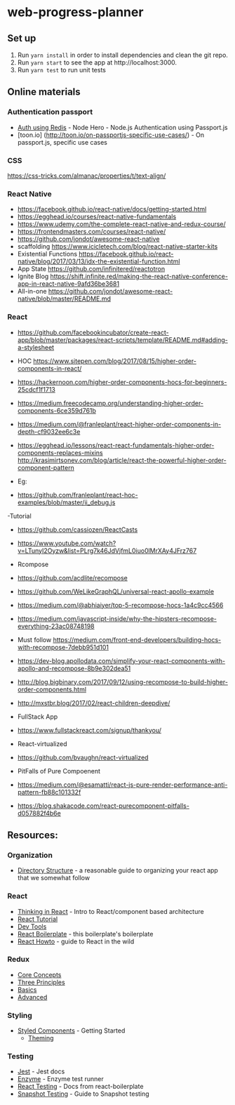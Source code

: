 # web-progress-planner

## Set up
1. Run `yarn install` in order to install dependencies and clean the git repo.
2. Run `yarn start` to see the app at http://localhost:3000.
4. Run `yarn test` to run unit tests

## Online materials
### Authentication passport
* [Auth using Redis](https://blog.risingstack.com/node-hero-node-js-authentication-passport-js/) - Node Hero - Node.js Authentication using Passport.js
* [toon.io] (http://toon.io/on-passportjs-specific-use-cases/) - On passport.js, specific use cases
### CSS
https://css-tricks.com/almanac/properties/t/text-align/

### React Native
- https://facebook.github.io/react-native/docs/getting-started.html
- https://egghead.io/courses/react-native-fundamentals
- https://www.udemy.com/the-complete-react-native-and-redux-course/
- https://frontendmasters.com/courses/react-native/
- https://github.com/jondot/awesome-react-native
- scaffolding
https://www.icicletech.com/blog/react-native-starter-kits
- Existential Functions
https://facebook.github.io/react-native/blog/2017/03/13/idx-the-existential-function.html
- App State
https://github.com/infinitered/reactotron
- Ignite Blog
https://shift.infinite.red/making-the-react-native-conference-app-in-react-native-9afd36be3681
- All-in-one
https://github.com/jondot/awesome-react-native/blob/master/README.md

### React
- https://github.com/facebookincubator/create-react-app/blob/master/packages/react-scripts/template/README.md#adding-a-stylesheet

- HOC
https://www.sitepen.com/blog/2017/08/15/higher-order-components-in-react/

- https://hackernoon.com/higher-order-components-hocs-for-beginners-25cdcf1f1713
- https://medium.freecodecamp.org/understanding-higher-order-components-6ce359d761b
- https://medium.com/@franleplant/react-higher-order-components-in-depth-cf9032ee6c3e

- https://egghead.io/lessons/react-react-fundamentals-higher-order-components-replaces-mixins
http://krasimirtsonev.com/blog/article/react-the-powerful-higher-order-component-pattern
- Eg:
- https://github.com/franleplant/react-hoc-examples/blob/master/ii_debug.js

-Tutorial
- https://github.com/cassiozen/ReactCasts
- https://www.youtube.com/watch?v=LTunyI2Oyzw&list=PLrg7k46JdVjfmL0iuo0lMrXAy4JFrz767

- Rcompose
- https://github.com/acdlite/recompose
- https://github.com/WeLikeGraphQL/universal-react-apollo-example
- https://medium.com/@abhiaiyer/top-5-recompose-hocs-1a4c9cc4566
- https://medium.com/javascript-inside/why-the-hipsters-recompose-everything-23ac08748198
- Must follow https://medium.com/front-end-developers/building-hocs-with-recompose-7debb951d101
- https://dev-blog.apollodata.com/simplify-your-react-components-with-apollo-and-recompose-8b9e302dea51
- http://blog.bigbinary.com/2017/09/12/using-recompose-to-build-higher-order-components.html
- http://mxstbr.blog/2017/02/react-children-deepdive/

- FullStack App
- https://www.fullstackreact.com/signup/thankyou/

- React-virtualized
- https://github.com/bvaughn/react-virtualized

- PitFalls of Pure Compoenent
- https://medium.com/@esamatti/react-js-pure-render-performance-anti-pattern-fb88c101332f
- https://blog.shakacode.com/react-purecomponent-pitfalls-d057882f4b6e


## Resources:
### Organization
* [Directory Structure](https://medium.com/@alexmngn/how-to-better-organize-your-react-applications-2fd3ea1920f1) - a reasonable guide to organizing your react app that we somewhat follow

### React
* [Thinking in React](https://reactjs.org/docs/thinking-in-react.html) - Intro to React/component based architecture
* [React Tutorial](https://reactjs.org/tutorial/tutorial.html)
* [Dev Tools](https://chrome.google.com/webstore/detail/react-developer-tools/fmkadmapgofadopljbjfkapdkoienihi?hl=en-US)
* [React Boilerplate](https://github.com/react-boilerplate/react-boilerplate) - this boilerplate's boilerplate
* [React Howto](https://github.com/petehunt/react-howto) - guide to React in the wild

### Redux
* [Core Concepts](http://redux.js.org/docs/introduction/CoreConcepts.html)
* [Three Principles](http://redux.js.org/docs/introduction/ThreePrinciples.html)
* [Basics](http://redux.js.org/docs/basics/)
* [Advanced](http://redux.js.org/docs/advanced/)

### Styling
* [Styled Components](https://www.styled-components.com/docs/basics#getting-started) - Getting Started
  * [Theming](https://www.styled-components.com/docs/advanced#theming)

### Testing
* [Jest](https://facebook.github.io/jest/docs/en/expect.html#toequalvalue) - Jest docs
* [Enzyme](http://airbnb.io/enzyme/docs/api/ShallowWrapper/render.html) - Enzyme test runner
* [React Testing](https://github.com/react-boilerplate/react-boilerplate/blob/master/docs/testing/README.md) - Docs from react-boilerplate
* [Snapshot Testing](https://facebook.github.io/jest/docs/en/snapshot-testing.html) - Guide to Snapshot testing
